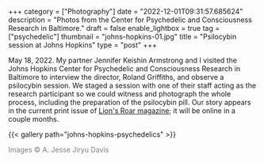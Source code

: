+++
category = ["Photography"]
date = "2022-12-01T09:31:57.685624"
description = "Photos from the Center for Psychedelic and Consciousness Research in Baltimore."
draft = false
enable_lightbox = true
tag = ["psychedelic"]
thumbnail = "johns-hopkins-01.jpg"
title = "Psilocybin session at Johns Hopkins"
type = "post"
+++

May 18, 2022. My partner Jennifer Keishin Armstrong and I visited the Johns Hopkins Center for Psychedelic and Consciousness Research in Baltimore to interview the director, Roland Griffiths, and observe a psilocybin session. We staged a session with one of their staff acting as the research participant so we could witness and photograph the whole process, including the preparation of the psilocybin pill. Our story appears in the current print issue of [Lion's Roar magazine](https://www.lionsroar.com/); it will be online in a couple months.

{{< gallery path="johns-hopkins-psychedelics" >}}

<span style="color: gray">Images &copy; A. Jesse Jiryu Davis</span>
